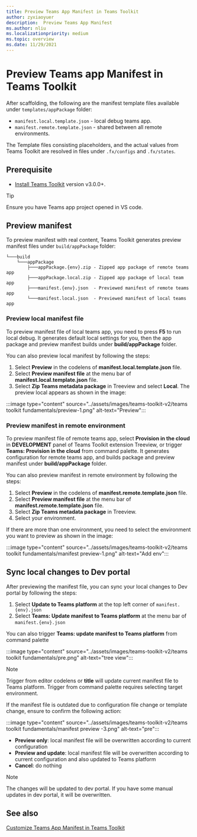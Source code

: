 ```yaml
---
title: Preview Teams App Manifest in Teams Toolkit
author: zyxiaoyuer
description:  Preview Teams App Manifest
ms.author: nliu
ms.localizationpriority: medium
ms.topic: overview
ms.date: 11/29/2021
---
```


# Preview Teams app Manifest in Teams Toolkit

After scaffolding, the following are the manifest template files available under `templates/appPackage` folder:

- `manifest.local.template.json` - local debug teams app.
- `manifest.remote.template.json` - shared between all remote environments.

The Template files consisting placeholders, and the actual values from Teams Toolkit are resolved in files under `.fx/configs` and `.fx/states`.

## Prerequisite

* [Install Teams Toolkit](https://marketplace.visualstudio.com/items?itemName=TeamsDevApp.ms-teams-vscode-extension) version v3.0.0+.

> [!TIP]
> Ensure you have Teams app project opened in VS code.

## Preview manifest

To preview manifest with real content, Teams Toolkit generates preview manifest files under `build/appPackage` folder:

```text
└───build
    └───appPackage
        ├───appPackage.{env}.zip - Zipped app package of remote teams app
        ├───appPackage.local.zip - Zipped app package of local team app
        ├───manifest.{env}.json  - Previewed manifest of remote teams app
        └───manifest.local.json  - Previewed manifest of local teams app
```

### Preview local manifest file

To preview manifest file of local teams app, you need to press **F5** to run local debug. It generates default local settings for you, then the app package and preview manifest builds under **build/appPackage** folder.

You can also preview local manifest by following the steps:

1. Select **Preview** in the codelens of **manifest.local.template.json** file.
2. Select **Preview manifest file** at the menu bar of **manifest.local.template.json** file.
3. Select **Zip Teams metadata package** in Treeview and select **Local**.
The preview local appears as shown in the image:

:::image type="content" source="../assets/images/teams-toolkit-v2/teams toolkit fundamentals/preview-1.png" alt-text="Preview":::

### Preview manifest in remote environment

To preview manifest file of remote teams app, select **Provision in the cloud** in **DEVELOPMENT** panel of Teams Toolkit extension Treeview, or trigger **Teams: Provision in the cloud** from command palette. It generates configuration for remote teams app, and builds package and preview manifest under **build/appPackage** folder.

You can also preview manifest in remote environment by following the steps:

1. Select **Preview** in the codelens of **manifest.remote.template.json** file.
2. Select **Preview manifest file** at the menu bar of **manifest.remote.template.json** file.
3. Select **Zip Teams metadata package** in Treeview.
4. Select your environment.

If there are more than one environment, you need to select the environment you want to preview as shown in the image:

:::image type="content" source="../assets/images/teams-toolkit-v2/teams toolkit fundamentals/manifest preview-1.png" alt-text="Add env":::

## Sync local changes to Dev portal

After previewing the manifest file, you can sync your local changes to Dev portal by following the steps:

1.  Select **Update to Teams platform** at the top left corner of `manifest.{env}.json`
2. Select **Teams: Update manifest to Teams platform** at the menu bar of `manifest.{env}.json`

 You can also trigger **Teams: update manifest to Teams platform** from command palette

   :::image type="content" source="../assets/images/teams-toolkit-v2/teams toolkit fundamentals/pre.png" alt-text="tree view":::

> [!NOTE]
> Trigger from editor codelens or **title** will update current manifest file to Teams platform. Trigger from command palette requires selecting target environment.

If the manifest file is outdated due to configuration file change or template change, ensure to confirm the following action:

:::image type="content" source="../assets/images/teams-toolkit-v2/teams toolkit fundamentals/manifest preview -3.png" alt-text="pre":::

- **Preview only**: local manifest file will be overwritten according to current configuration
- **Preview and update**: local manifest file will be overwritten according to current configuration and also updated to Teams platform
- **Cancel**: do nothing

> [!NOTE]
> The changes will be updated to dev portal. If you have some manual updates in dev portal, it will be overwritten.

## See also

[Customize Teams App Manifest in Teams Toolkit](TeamsFx-manifest-customization.md)
